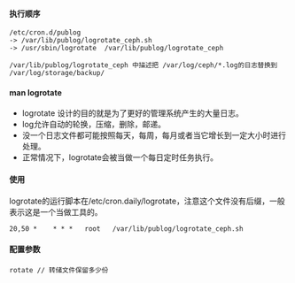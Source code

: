 #### 执行顺序

```
/etc/cron.d/publog
-> /var/lib/publog/logrotate_ceph.sh
-> /usr/sbin/logrotate  /var/lib/publog/logrotate_ceph

/var/lib/publog/logrotate_ceph 中描述把 /var/log/ceph/*.log的日志替换到 /var/log/storage/backup/
```

#### man logrotate

* logrotate 设计的目的就是为了更好的管理系统产生的大量日志。
* log允许自动的轮换，压缩，删除，邮递。
* 没一个日志文件都可能按照每天，每周，每月或者当它增长到一定大小时进行处理。
* 正常情况下，logrotate会被当做一个每日定时任务执行。

#### 使用

logrotate的运行脚本在/etc/cron.daily/logrotate，注意这个文件没有后缀，一般表示这是一个当做工具的。

```
20,50 *    * * *   root   /var/lib/publog/logrotate_ceph.sh
```

#### 配置参数

```
rotate // 转储文件保留多少份
```
